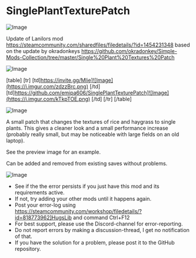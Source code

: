 # SinglePlantTexturePatch

![Image](https://i.imgur.com/WAEzk68.png)

Update of Lanilors mod
https://steamcommunity.com/sharedfiles/filedetails/?id=1454231348
based on the update by okradonkeys
https://github.com/okradonkey/Simple-Mods-Collection/tree/master/Single%20Plant%20Textures%20Patch

![Image](https://i.imgur.com/7Gzt3Rg.png)


[table]
	[tr]
		[td]https://invite.gg/Mlie]![Image](https://i.imgur.com/zdzzBrc.png)
[/td]
		[td]https://github.com/emipa606/SinglePlantTexturePatch]![Image](https://i.imgur.com/kTkpTOE.png)
[/td]
	[/tr]
[/table]
	
![Image](https://i.imgur.com/NOW7jU1.png)

A small patch that changes the textures of rice and haygrass to single plants. This gives a cleaner look and a small performance increase (probably really small, but may be noticeable with large fields on an old laptop).

See the preview image for an example.

Can be added and removed from existing saves without problems.

![Image](https://i.imgur.com/Rs6T6cr.png)



-  See if the the error persists if you just have this mod and its requirements active.
-  If not, try adding your other mods until it happens again.
-  Post your error-log using https://steamcommunity.com/workshop/filedetails/?id=818773962]HugsLib and command Ctrl+F12
-  For best support, please use the Discord-channel for error-reporting.
-  Do not report errors by making a discussion-thread, I get no notification of that.
-  If you have the solution for a problem, please post it to the GitHub repository.




